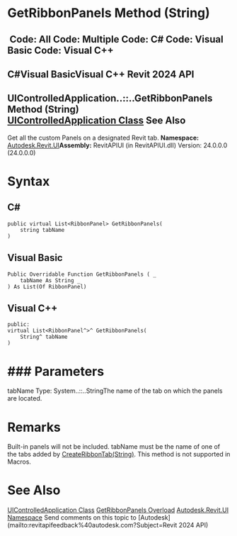 # GetRibbonPanels Method (String)

﻿
 Code: All Code: Multiple Code: C# Code: Visual Basic Code: Visual C++   
---  
C#Visual BasicVisual C++
Revit 2024 API  
---  
UIControlledApplication..::..GetRibbonPanels Method (String)  
[UIControlledApplication Class](4638c568-a118-1d57-ceed-a57595202644.md "UIControlledApplication Class") See Also  
---  
Get all the custom Panels on a designated Revit tab.
**Namespace:** [Autodesk.Revit.UI](e86fd90a-8957-02a6-da7f-ced248966e3e.md "Autodesk.Revit.UI Namespace")**Assembly:** RevitAPIUI (in RevitAPIUI.dll) Version: 24.0.0.0 (24.0.0.0)
# Syntax
C#  
---  
```text
public virtual List<RibbonPanel> GetRibbonPanels(
	string tabName
)
```
  
Visual Basic  
---  
```text
Public Overridable Function GetRibbonPanels ( _
	tabName As String _
) As List(Of RibbonPanel)
```
  
Visual C++  
---  
```text
public:
virtual List<RibbonPanel^>^ GetRibbonPanels(
	String^ tabName
)
```
  
# ### Parameters
tabName
    Type: System..::..StringThe name of the tab on which the panels are located.
# Remarks
Built-in panels will not be included. tabName must be the name of one of the tabs added by [CreateRibbonTab(String)](841d6694-4e2c-b75d-2d11-b39e7fda1c37.md "CreateRibbonTab Method"). This method is not supported in Macros.
# See Also
[UIControlledApplication Class](4638c568-a118-1d57-ceed-a57595202644.md "UIControlledApplication Class")
[GetRibbonPanels Overload](c5ea638f-47e2-3301-1304-8f39519e47c3.md "GetRibbonPanels Method")
[Autodesk.Revit.UI Namespace](e86fd90a-8957-02a6-da7f-ced248966e3e.md "Autodesk.Revit.UI Namespace")
Send comments on this topic to [Autodesk](mailto:revitapifeedback%40autodesk.com?Subject=Revit 2024 API)